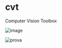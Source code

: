 # cvt
Computer Vision Toolbox

![image](https://github.com/user-attachments/assets/0dccc8f0-46ee-4ee0-9802-46c62ac49fe2)

![prova](https://github.com/user-attachments/assets/c5678d45-c68f-4d4f-9b42-2429cc69ae2e)

